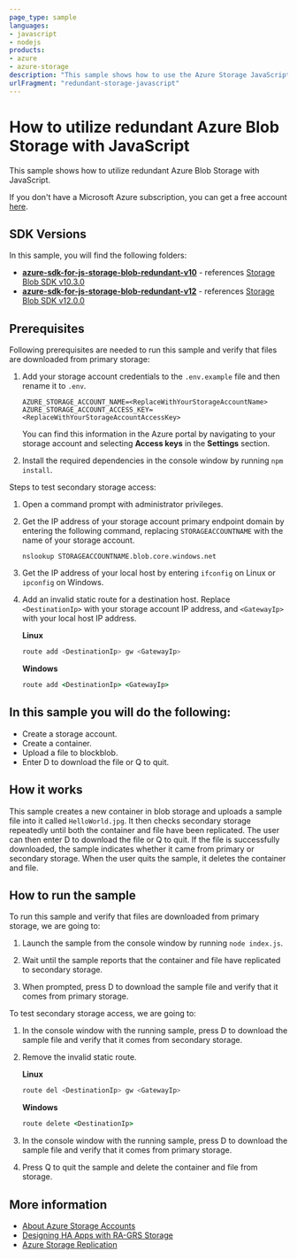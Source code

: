 ```yaml
---
page_type: sample
languages:
- javascript
- nodejs
products:
- azure
- azure-storage
description: "This sample shows how to use the Azure Storage JavaScript SDK with read-access geo-redundant."
urlFragment: "redundant-storage-javascript"
---
```


# How to utilize redundant Azure Blob Storage with JavaScript

This sample shows how to utilize redundant Azure Blob Storage with JavaScript.

If you don't have a Microsoft Azure subscription, you can get a free account <a href="http://go.microsoft.com/fwlink/?LinkId=330212">here</a>.

## SDK Versions

In this sample, you will find the following folders:

* **[azure-sdk-for-js-storage-blob-redundant-v10]** - references [Storage Blob SDK v10.3.0]
* **[azure-sdk-for-js-storage-blob-redundant-v12]** - references [Storage Blob SDK v12.0.0]

## Prerequisites

Following prerequisites are needed to run this sample and verify that files are downloaded from primary storage:

1. Add your storage account credentials to the `.env.example` file and then rename it to `.env`.

    ```
    AZURE_STORAGE_ACCOUNT_NAME=<ReplaceWithYourStorageAccountName>
    AZURE_STORAGE_ACCOUNT_ACCESS_KEY=<ReplaceWithYourStorageAccountAccessKey>
    ```

    You can find this information in the Azure portal by navigating to your storage account and selecting **Access keys** in the **Settings** section. 

2. Install the required dependencies in the console window by running `npm install`.

Steps to test secondary storage access:

1. Open a command prompt with administrator privileges.

2. Get the IP address of your storage account primary endpoint domain by entering the following command, replacing `STORAGEACCOUNTNAME` with the name of your storage account.

    ```
    nslookup STORAGEACCOUNTNAME.blob.core.windows.net
    ```

3. Get the IP address of your local host by entering `ifconfig` on Linux or `ipconfig` on Windows.

4. Add an invalid static route for a destination host. Replace `<DestinationIp>` with your storage account IP address, and `<GatewayIp>` with your local host IP address.

    **Linux**

    ```bash
    route add <DestinationIp> gw <GatewayIp>
    ```

    **Windows**

    ```cmd
    route add <DestinationIp> <GatewayIp>
    ```

## In this sample you will do the following: 

* Create a storage account.
* Create a container.
* Upload a file to blockblob.
* Enter D to download the file or Q to quit.

## How it works

This sample creates a new container in blob storage and uploads a sample file into it called `HelloWorld.jpg`. It then checks secondary storage repeatedly until both the container and file have been replicated. The user can then enter D to download the file or Q to quit. If the file is successfully downloaded, the sample indicates whether it came from primary or secondary storage. When the user quits the sample, it deletes the container and file. 

## How to run the sample

To run this sample and verify that files are downloaded from primary storage, we are going to:

1. Launch the sample from the console window by running `node index.js`.

2. Wait until the sample reports that the container and file have replicated to secondary storage.

3. When prompted, press D to download the sample file and verify that it comes from primary storage.

To test secondary storage access, we are going to:

1. In the console window with the running sample, press D to download the sample file and verify that it comes from secondary storage.

2. Remove the invalid static route.

    **Linux**

    ```bash
    route del <DestinationIp> gw <GatewayIp>
    ```

    **Windows**

    ```cmd
    route delete <DestinationIp>
    ```

3. In the console window with the running sample, press D to download the sample file and verify that it comes from primary storage. 

4. Press Q to quit the sample and delete the container and file from storage.

## More information

- [About Azure Storage Accounts]
- [Designing HA Apps with RA-GRS Storage]
- [Azure Storage Replication]

<!-- LINKS -->
[azure-sdk-for-js-storage-blob-redundant-v10]: https://github.com/Azure-Samples/storage-node-v10-ha-ra-grs/tree/master/azure-sdk-for-js-storage-blob-redundant-v10
[azure-sdk-for-js-storage-blob-redundant-v12]: https://github.com/Azure-Samples/storage-node-v10-ha-ra-grs/tree/master/azure-sdk-for-js-storage-blob-redundant-v12
[Storage Blob SDK v10.3.0]: https://www.npmjs.com/package/@azure/storage-blob/v/10.3.0
[Storage Blob SDK v12.0.0]: https://www.npmjs.com/package/@azure/storage-blob/v/12.0.0
[About Azure Storage Accounts]: https://docs.microsoft.com/azure/storage/storage-create-storage-account
[Designing HA Apps with RA-GRS Storage]: https://docs.microsoft.com/azure/storage/common/storage-designing-ha-apps-with-ragrs
[Azure Storage Replication]: https://docs.microsoft.com/azure/storage/storage-redundancy


